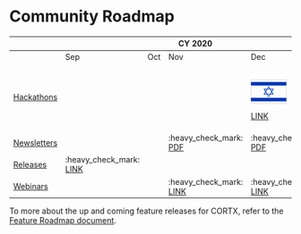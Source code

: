 # Community Roadmap


<table>
    <thead>
        <tr>
            <th></th>
            <th colspan="4">CY 2020</th>
            <th colspan="12">CY 2021</th>
        </tr>
    </thead>
    <tbody>
        <tr>
            <td></td>
            <td>Sep</td>
            <td>Oct</td>
            <td>Nov</td>
            <td>Dec</td>
            <td>Jan</td>
            <td>Feb</td>
            <td>Mar</td>
            <td>Apr</td>
            <td>May</td>
            <td>Jun</td>
            <td>Jul</td>
            <td>Aug</td>
            <td>Sep</td>
            <td>Oct</td>
            <td>Nov</td>
            <td>Dec</td>            
        </tr>
        <tr>
            <td><a href=doc/CORTX_Hackathon.rst>Hackathons</a></td>
            <td></td>
            <td></td>
            <td></td>
            <td> 
                <img src="/doc/flags/flag-israel_1f1ee-1f1f1.png?raw=true" width="64" title="Israel flag">
                <br><a href=doc/First_Hackathon.rst>LINK</a>
            </td>
            <td></td>
            <td></td>
            <td></td>
            <td> :earth_africa: <a href=https://seagate-cortx-hackathon.devpost.com>LINK</a> <br>
                <br>
                <img src="/doc/flags/flag-european-union_1f1ea-1f1fa.png?raw=true" width="64" title="EU flag">
                <br><a href=https://sagestorage.eu/news-and-events/sage2-visualization-hackathon>LINK</a>
            </td>
            <td></td>
            <td>  </td>
            <td> 
                <img src="/doc/flags/flag-singapore_1f1f8-1f1ec.png?raw=true" width="64" title="Singapore flag">
                <br><a href=https://seagate-cortx-hack-singapore.devpost.com>LINK</a>
            </td>
            <td></td>
            <td> </td>
            <td> </td>
            <td>  
                <img src="/doc/flags/flag-ireland_1f1ee-1f1ea.png?raw=true" width="64" title="Ireland flag">
                <br><a href=https://www.ucd.ie/cs/news/seagatecortxchallenge>LINK</a>
            </td>
            <td> </td>            
        </tr>
        <tr>
            <td><a href=https://github.com/Seagate/cortx/tree/main/doc/PDFs/Newsletters>Newsletters</a>
            </td>
            <td></td>
            <td></td>
            <td>:heavy_check_mark:<br><a href=/doc/PDFs/Newsletters/November%202020%20Newsletter.pdf>PDF</a>
            </td>
            <td>:heavy_check_mark:<br><a href=/doc/PDFs/Newsletters/December%202020%20Newsletter.pdf>PDF</a>
            </td>
            <td>:heavy_check_mark:<br><a href=/doc/PDFs/Newsletters/January%202021%20Newsletter.pdf>PDF</a>
            </td>
            <td>:heavy_check_mark:<br><a href=/doc/PDFs/Newsletters/Feb_2021_newsletter.pdf>PDF</a>
            </td>
            <td>:heavy_check_mark:<br><a href=/doc/PDFs/Newsletters/Mar_2021_newsletter.pdf>PDF</a>
            </td>
            <td>:heavy_check_mark:<br><a href=/doc/PDFs/Newsletters/april_newsletter_2021.pdf>PDF</a>
            </td>
            <td>:heavy_check_mark:<br><a href=/doc/PDFs/Newsletters/May_newsletter21.pdf>PDF</a></td>
            <td>:heavy_check_mark:<br><a href=/doc/PDFs/Newsletters/june_newsletter21.pdf>PDF</a></td>
            <td>:heavy_check_mark:<br><a href=/doc/PDFs/Newsletters/july_newsletter21.pdf>PDF</a></td>
            <td>:heavy_check_mark:<br><a href=/doc/PDFs/Newsletters/august_newsletter_2021.pdf>PDF</a></td>
            <td>:heavy_check_mark:<br><a href=/doc/PDFs/Newsletters/September_newsletter_2021.pdf>PDF</a></td>
            <td>:heavy_check_mark:<a href=/doc/PDFs/Newsletters/October_newsletter_2021.pdf>PDF</a></td>
            <td>:heavy_check_mark:<a href=/doc/PDFs/Newsletters/Nov21_Newsletter.pdf>PDF</a></td>
            <td>:heavy_check_mark:</td>
        </tr>
        <tr>
            <td><a href=https://github.com/Seagate/cortx/releases>Releases</a></td>
            <td>:heavy_check_mark:<br><a href=https://github.com/Seagate/cortx/releases/tag/VA>LINK</a></td>
            <td></td>
            <td></td>
            <td></td>
            <td></td>
            <td></td>
            <td>:heavy_check_mark:<br><a href=https://github.com/Seagate/cortx/releases/tag/ova-1.0.3>LINK</a></td>
            <td></td>
            <td></td>
            <td>:heavy_check_mark:<br><a href=https://github.com/Seagate/cortx/releases/tag/cortx-ova-1.0.4.632>LINK</a></td>
            <td>:heavy_check_mark:<br><a href=https://github.com/Seagate/cortx/releases/tag/cortx-ova-2.0.0-264>LINK</a></td>
            <td></td>
            <td>:heavy_check_mark:<br><a href=https://github.com/Seagate/cortx/releases/tag/2.0.0-307>LINK</a></td>
            <td></td>
            <td>:heavy_check_mark:<br><a href=https://github.com/Seagate/cortx/releases/tag/2.0.0-559>LINK</a></td>
            <td></td>
        </tr>
        <tr>
            <td><a href=doc/meetings/README.rst>Webinars</a></td>
            <td></td>
            <td></td>
            <td>:heavy_check_mark:<br><a href=doc/meetings/README.rst>LINK</a></td>
            <td>:heavy_check_mark:<br><a href=doc/meetings/README.rst>LINK</a></td>
            <td>:heavy_check_mark:<br><a href=doc/meetings/README.rst>LINK</a></td>
            <td>:heavy_check_mark:<br><a href=doc/meetings/README.rst>LINK</a></td>
            <td>:heavy_check_mark:<br><a href=doc/meetings/README.rst>LINK</a></td>
            <td>:heavy_check_mark:<br><a href=doc/meetings/README.rst>LINK</a></td>
            <td>:heavy_check_mark:<br><a href=doc/meetings/README.rst>LINK</a></td>
            <td>:heavy_check_mark:<br><a href=doc/meetings/README.rst>LINK</a></td>
            <td>:heavy_check_mark:<br><a href=doc/meetings/README.rst>LINK</a></td>
            <td>:heavy_check_mark:<br><a href=doc/meetings/README.rst>LINK</a></td>
            <td>:heavy_check_mark:<br><a href=doc/meetings/README.rst>LINK</a></td>
            <td>:heavy_check_mark:<br><a href=doc/meetings/README.rst>LINK</a></td>
            <td>:heavy_check_mark:<br><a href=doc/meetings/README.rst>LINK</a></td>
            <td>:heavy_check_mark:</td>
        </tr>
    </tbody>
</table>

To more about the up and coming feature releases for CORTX, refer to the [Feature Roadmap document](/FeatureRoadmap.md).
